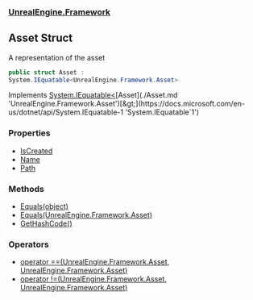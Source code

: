 ### [UnrealEngine.Framework](./UnrealEngine-Framework.md 'UnrealEngine.Framework')
## Asset Struct
A representation of the asset  
```csharp
public struct Asset :
System.IEquatable<UnrealEngine.Framework.Asset>
```
Implements [System.IEquatable&lt;](https://docs.microsoft.com/en-us/dotnet/api/System.IEquatable-1 'System.IEquatable`1')[Asset](./Asset.md 'UnrealEngine.Framework.Asset')[&gt;](https://docs.microsoft.com/en-us/dotnet/api/System.IEquatable-1 'System.IEquatable`1')  
### Properties
- [IsCreated](./Asset-IsCreated.md 'UnrealEngine.Framework.Asset.IsCreated')
- [Name](./Asset-Name.md 'UnrealEngine.Framework.Asset.Name')
- [Path](./Asset-Path.md 'UnrealEngine.Framework.Asset.Path')
### Methods
- [Equals(object)](./Asset-Equals(object).md 'UnrealEngine.Framework.Asset.Equals(object)')
- [Equals(UnrealEngine.Framework.Asset)](./Asset-Equals(Asset).md 'UnrealEngine.Framework.Asset.Equals(UnrealEngine.Framework.Asset)')
- [GetHashCode()](./Asset-GetHashCode().md 'UnrealEngine.Framework.Asset.GetHashCode()')
### Operators
- [operator ==(UnrealEngine.Framework.Asset, UnrealEngine.Framework.Asset)](./Asset-op_Equality(Asset_Asset).md 'UnrealEngine.Framework.Asset.op_Equality(UnrealEngine.Framework.Asset, UnrealEngine.Framework.Asset)')
- [operator !=(UnrealEngine.Framework.Asset, UnrealEngine.Framework.Asset)](./Asset-op_Inequality(Asset_Asset).md 'UnrealEngine.Framework.Asset.op_Inequality(UnrealEngine.Framework.Asset, UnrealEngine.Framework.Asset)')
